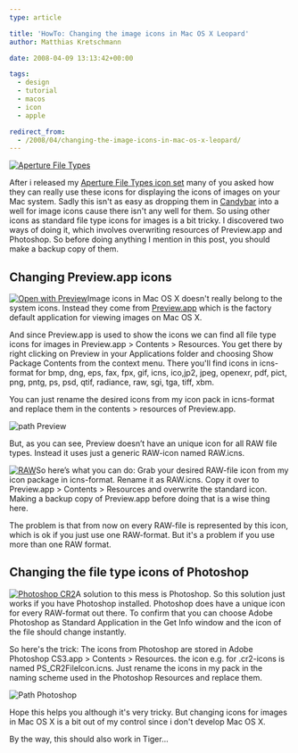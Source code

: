 ```yaml
---
type: article

title: 'HowTo: Changing the image icons in Mac OS X Leopard'
author: Matthias Kretschmann

date: 2008-04-09 13:13:42+00:00

tags:
  - design
  - tutorial
  - macos
  - icon
  - apple

redirect_from:
  - /2008/04/changing-the-image-icons-in-mac-os-x-leopard/
---
```


[![Aperture File Types](../media/aperturefiletypes.png)](../media/aperturefiletypes.png)

After i released my [Aperture File Types icon set](http://www.kremalicious.com/goodies) many of you asked how they can really use these icons for displaying the icons of images on your Mac system. Sadly this isn't as easy as dropping them in [Candybar](http://www.panic.com/candybar) into a well for image icons cause there isn't any well for them. So using other icons as standard file type icons for images is a bit tricky. I discovered two ways of doing it, which involves overwriting resources of Preview.app and Photoshop. So before doing anything I mention in this post, you should make a backup copy of them.

<!-- more -->

## Changing Preview.app icons

[![Open with Preview](../media/openwithpreview.png)](../media/openwithpreview.png)Image icons in Mac OS X doesn't really belong to the system icons. Instead they come from [Preview.app](http://www.apple.com/macosx/features/300.html%23preview) which is the factory default application for viewing images on Mac OS X.

And since Preview.app is used to show the icons we can find all file type icons for images in Preview.app > Contents > Resources. You get there by right clicking on Preview in your Applications folder and choosing Show Package Contents from the context menu. There you'll find icons in icns-format for bmp, dng, eps, fax, fpx, gif, icns, ico,jp2, jpeg, openexr, pdf, pict, png, pntg, ps, psd, qtif, radiance, raw, sgi, tga, tiff, xbm.

You can just rename the desired icons from my icon pack in icns-format and replace them in the contents > resources of Preview.app.

![path Preview](../media/pathpreview.png)

But, as you can see, Preview doesn’t have an unique icon for all RAW file types. Instead it uses just a generic RAW-icon named RAW.icns.

[![RAW](../media/raw.png)](../media/raw.png)So here’s what you can do: Grab your desired RAW-file icon from my icon package in icns-format. Rename it as RAW.icns. Copy it over to Preview.app > Contents > Resources and overwrite the standard icon. Making a backup copy of Preview.app before doing that is a wise thing here.

The problem is that from now on every RAW-file is represented by this icon, which is ok if you just use one RAW-format. But it's a problem if you use more than one RAW format.

## Changing the file type icons of Photoshop

[![Photoshop CR2](../media/PS_CR2FileIcon.png)](../media/PS_CR2FileIcon.png)A solution to this mess is Photoshop. So this solution just works if you have Photoshop installed. Photoshop does have a unique icon for every RAW-format out there. To confirm that you can choose Adobe Photoshop as Standard Application in the Get Info window and the icon of the file should change instantly.

So here's the trick: The icons from Photoshop are stored in Adobe Photoshop CS3.app > Contents > Resources. the icon e.g. for .cr2-icons is named PS_CR2FileIcon.icns. Just rename the icons in my pack in the naming scheme used in the Photoshop Resources and replace them.

![Path Photoshop](../media/pathphotoshop.png)

Hope this helps you although it's very tricky. But changing icons for images in Mac OS X is a bit out of my control since i don't develop Mac OS X.

By the way, this should also work in Tiger...

